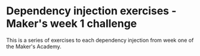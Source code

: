 # Dependency injection exercises - Maker's week 1 challenge

This is a series of exercises to each dependency injection from week one of the Maker's Academy.